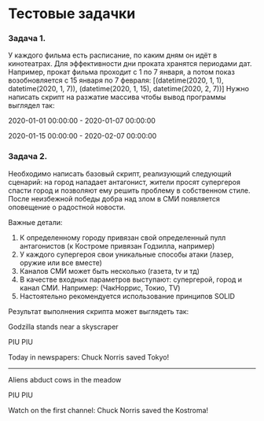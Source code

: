 # Тестовые задачки

### Задача 1.

У каждого фильма есть расписание, по каким дням он идёт в кинотеатрах. Для эффективности дни проката хранятся периодами дат. Например, прокат фильма проходит с 1 по 7 января, а потом показ возобновляется с 15 января по 7 февраля:
[(datetime(2020, 1, 1), datetime(2020, 1, 7)), (datetime(2020, 1, 15), datetime(2020, 2, 7))]
Нужно написать скрипт на разжатие массива чтобы вывод программы выглядел так:


2020-01-01 00:00:00 - 2020-01-07 00:00:00

2020-01-15 00:00:00 - 2020-02-07 00:00:00

### Задача 2.

Необходимо написать базовый скрипт, реализующий следующий сценарий: на город нападает антагонист, жители просят супергероя спасти город и позволяют ему решить проблему в собственном стиле. После неизбежной победы добра над злом в СМИ появляется оповещение о радостной новости.

Важные детали:
1. К определенному городу привязан свой определенный пулл антагонистов (к Костроме привязан Годзилла, например)
2. У каждого супергероя свои уникальные способы атаки (лазер, оружие или все вместе)
3. Каналов СМИ может быть несколько (газета, tv и тд)
4. В качестве входных параметров выступают: супергерой, город и канал СМИ. Например: (ЧакНоррис, Токио, TV)
5. Настоятельно рекомендуется использование принципов SOLID

Результат выполнения скрипта может выглядеть так:

Godzilla stands near a skyscraper

PIU PIU

Today in newspapers: Chuck Norris saved Tokyo!

---

Aliens abduct cows in the meadow

PIU PIU

Watch on the first channel: Chuck Norris saved the Kostroma!

